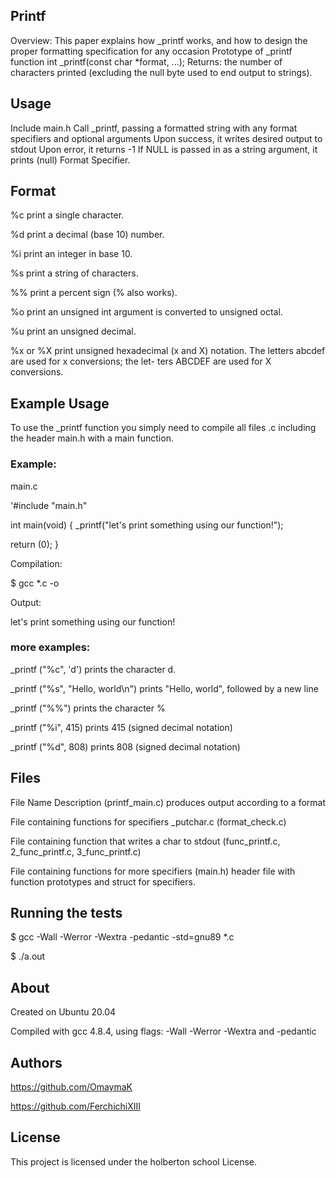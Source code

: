 ## Printf

Overview: This paper explains how _printf works, and how to design the proper formatting specification for any occasion Prototype of _printf function int _printf(const char *format, ...); Returns: the number of characters printed (excluding the null byte used to end output to strings).


## Usage

Include main.h Call _printf, passing a formatted string with any format specifiers and optional arguments Upon success, it writes desired output to stdout Upon error, it returns -1 If NULL is passed in as a string argument, it prints (null) Format Specifier.


## Format

%c print a single character. 

%d print a decimal (base 10) number. 

%i print an integer in base 10. 

%s print a string of characters. 

%% print a percent sign (% also works).

%o print an  unsigned  int  argument is converted to unsigned octal.

%u print an unsigned decimal.

%x or %X print unsigned hexadecimal (x  and  X)  notation. The  letters abcdef are used for x conversions; the let- ters ABCDEF are used for X conversions.


## Example Usage

To use the _printf function you simply need to compile all files .c including the header main.h with a main function.

### Example:

main.c

'#include "main.h"

int main(void)
    {
	     _printf("let's print something using our function!");

   return (0);
    }

Compilation:

$ gcc *.c -o

Output:

let's print something using our function!

### more examples:

_printf ("%c", 'd') prints the character d.

_printf ("%s", "Hello, world\n") prints "Hello, world", followed by a new line

_printf ("%%") prints the character %

_printf ("%i", 415) prints 415 (signed decimal notation)

_printf ("%d", 808) prints 808 (signed decimal notation) 


## Files

File Name Description (printf_main.c) produces output according to a format

File containing functions for specifiers _putchar.c (format_check.c)

File containing function that writes a char to stdout (func_printf.c,
2_func_printf.c, 3_func_printf.c)

File containing functions for more specifiers (main.h) header file with function prototypes and struct for specifiers. 


## Running the tests

$ gcc -Wall -Werror -Wextra -pedantic -std=gnu89 *.c

$ ./a.out


## About

Created on Ubuntu 20.04

Compiled with gcc 4.8.4, using flags: -Wall -Werror -Wextra and -pedantic

## Authors

https://github.com/OmaymaK

https://github.com/FerchichiXIII

## License

This project is licensed under the holberton school License.
